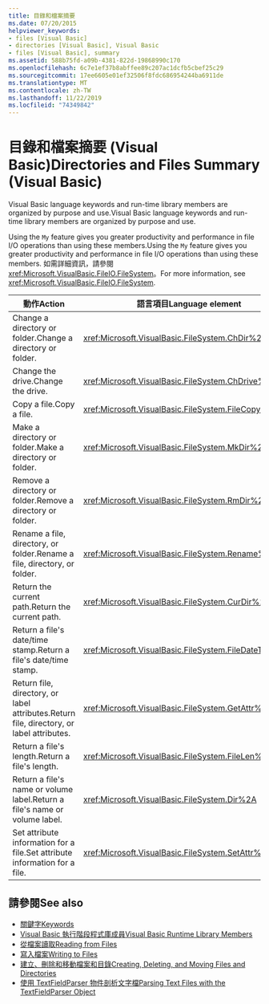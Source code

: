 ```yaml
---
title: 目錄和檔案摘要
ms.date: 07/20/2015
helpviewer_keywords:
- files [Visual Basic]
- directories [Visual Basic], Visual Basic
- files [Visual Basic], summary
ms.assetid: 588b75fd-a09b-4381-822d-19868990c170
ms.openlocfilehash: 6c7e1ef37b8abffee89c207ac1dcfb5cbef25c29
ms.sourcegitcommit: 17ee6605e01ef32506f8fdc686954244ba6911de
ms.translationtype: MT
ms.contentlocale: zh-TW
ms.lasthandoff: 11/22/2019
ms.locfileid: "74349842"
---
```

# <a name="directories-and-files-summary-visual-basic"></a><span data-ttu-id="d0026-102">目錄和檔案摘要 (Visual Basic)</span><span class="sxs-lookup"><span data-stu-id="d0026-102">Directories and Files Summary (Visual Basic)</span></span>
<span data-ttu-id="d0026-103">Visual Basic language keywords and run-time library members are organized by purpose and use.</span><span class="sxs-lookup"><span data-stu-id="d0026-103">Visual Basic language keywords and run-time library members are organized by purpose and use.</span></span>  
  
 <span data-ttu-id="d0026-104">Using the `My` feature gives you greater productivity and performance in file I/O operations than using these members.</span><span class="sxs-lookup"><span data-stu-id="d0026-104">Using the `My` feature gives you greater productivity and performance in file I/O operations than using these members.</span></span> <span data-ttu-id="d0026-105">如需詳細資訊，請參閱<xref:Microsoft.VisualBasic.FileIO.FileSystem>。</span><span class="sxs-lookup"><span data-stu-id="d0026-105">For more information, see <xref:Microsoft.VisualBasic.FileIO.FileSystem>.</span></span>  
  
|<span data-ttu-id="d0026-106">**動作**</span><span class="sxs-lookup"><span data-stu-id="d0026-106">**Action**</span></span>|<span data-ttu-id="d0026-107">**語言項目**</span><span class="sxs-lookup"><span data-stu-id="d0026-107">**Language element**</span></span>|  
|----------------|--------------------------|  
|<span data-ttu-id="d0026-108">Change a directory or folder.</span><span class="sxs-lookup"><span data-stu-id="d0026-108">Change a directory or folder.</span></span>|<xref:Microsoft.VisualBasic.FileSystem.ChDir%2A>|  
|<span data-ttu-id="d0026-109">Change the drive.</span><span class="sxs-lookup"><span data-stu-id="d0026-109">Change the drive.</span></span>|<xref:Microsoft.VisualBasic.FileSystem.ChDrive%2A>|  
|<span data-ttu-id="d0026-110">Copy a file.</span><span class="sxs-lookup"><span data-stu-id="d0026-110">Copy a file.</span></span>|<xref:Microsoft.VisualBasic.FileSystem.FileCopy%2A>|  
|<span data-ttu-id="d0026-111">Make a directory or folder.</span><span class="sxs-lookup"><span data-stu-id="d0026-111">Make a directory or folder.</span></span>|<xref:Microsoft.VisualBasic.FileSystem.MkDir%2A>|  
|<span data-ttu-id="d0026-112">Remove a directory or folder.</span><span class="sxs-lookup"><span data-stu-id="d0026-112">Remove a directory or folder.</span></span>|<xref:Microsoft.VisualBasic.FileSystem.RmDir%2A>|  
|<span data-ttu-id="d0026-113">Rename a file, directory, or folder.</span><span class="sxs-lookup"><span data-stu-id="d0026-113">Rename a file, directory, or folder.</span></span>|<xref:Microsoft.VisualBasic.FileSystem.Rename%2A>|  
|<span data-ttu-id="d0026-114">Return the current path.</span><span class="sxs-lookup"><span data-stu-id="d0026-114">Return the current path.</span></span>|<xref:Microsoft.VisualBasic.FileSystem.CurDir%2A>|  
|<span data-ttu-id="d0026-115">Return a file's date/time stamp.</span><span class="sxs-lookup"><span data-stu-id="d0026-115">Return a file's date/time stamp.</span></span>|<xref:Microsoft.VisualBasic.FileSystem.FileDateTime%2A>|  
|<span data-ttu-id="d0026-116">Return file, directory, or label attributes.</span><span class="sxs-lookup"><span data-stu-id="d0026-116">Return file, directory, or label attributes.</span></span>|<xref:Microsoft.VisualBasic.FileSystem.GetAttr%2A>|  
|<span data-ttu-id="d0026-117">Return a file's length.</span><span class="sxs-lookup"><span data-stu-id="d0026-117">Return a file's length.</span></span>|<xref:Microsoft.VisualBasic.FileSystem.FileLen%2A>|  
|<span data-ttu-id="d0026-118">Return a file's name or volume label.</span><span class="sxs-lookup"><span data-stu-id="d0026-118">Return a file's name or volume label.</span></span>|<xref:Microsoft.VisualBasic.FileSystem.Dir%2A>|  
|<span data-ttu-id="d0026-119">Set attribute information for a file.</span><span class="sxs-lookup"><span data-stu-id="d0026-119">Set attribute information for a file.</span></span>|<xref:Microsoft.VisualBasic.FileSystem.SetAttr%2A>|  
  
## <a name="see-also"></a><span data-ttu-id="d0026-120">請參閱</span><span class="sxs-lookup"><span data-stu-id="d0026-120">See also</span></span>

- [<span data-ttu-id="d0026-121">關鍵字</span><span class="sxs-lookup"><span data-stu-id="d0026-121">Keywords</span></span>](../../../visual-basic/language-reference/keywords/index.md)
- [<span data-ttu-id="d0026-122">Visual Basic 執行階段程式庫成員</span><span class="sxs-lookup"><span data-stu-id="d0026-122">Visual Basic Runtime Library Members</span></span>](../../../visual-basic/language-reference/runtime-library-members.md)
- [<span data-ttu-id="d0026-123">從檔案讀取</span><span class="sxs-lookup"><span data-stu-id="d0026-123">Reading from Files</span></span>](../../../visual-basic/developing-apps/programming/drives-directories-files/reading-from-files.md)
- [<span data-ttu-id="d0026-124">寫入檔案</span><span class="sxs-lookup"><span data-stu-id="d0026-124">Writing to Files</span></span>](../../../visual-basic/developing-apps/programming/drives-directories-files/writing-to-files.md)
- [<span data-ttu-id="d0026-125">建立、刪除和移動檔案和目錄</span><span class="sxs-lookup"><span data-stu-id="d0026-125">Creating, Deleting, and Moving Files and Directories</span></span>](../../../visual-basic/developing-apps/programming/drives-directories-files/creating-deleting-and-moving-files-and-directories.md)
- [<span data-ttu-id="d0026-126">使用 TextFieldParser 物件剖析文字檔</span><span class="sxs-lookup"><span data-stu-id="d0026-126">Parsing Text Files with the TextFieldParser Object</span></span>](../../../visual-basic/developing-apps/programming/drives-directories-files/parsing-text-files-with-the-textfieldparser-object.md)
